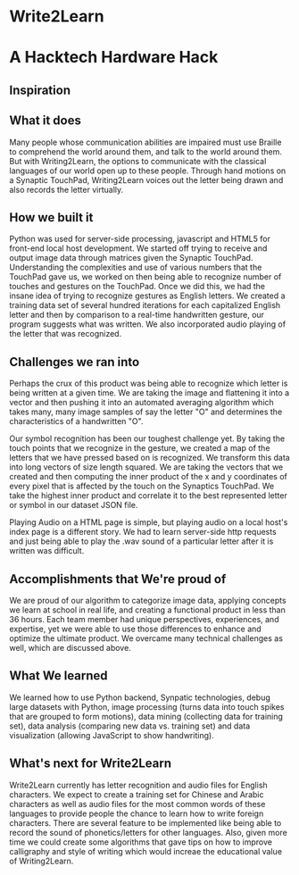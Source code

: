 # Write2Learn
# A Hacktech Hardware Hack

## Inspiration


## What it does
Many people whose communication abilities are impaired must use Braille to comprehend the world around them, 
and talk to the world around them. But with Writing2Learn, the options to communicate with the classical languages 
of our world open up to these people. Through hand motions on a Synaptic TouchPad, Writing2Learn voices out the letter 
being drawn and also records the letter virtually.

## How we built it
Python was used for server-side processing, javascript and HTML5 for front-end local host development. We started off trying to
receive and output image data through matrices given the Synaptic TouchPad. Understanding the complexities and use of various 
numbers that the TouchPad gave us, we worked on then being able to recognize number of touches and gestures on the TouchPad. Once
we did this, we had the insane idea of trying to recognize gestures as English letters. We created a training data set of several
hundred iterations for each capitalized English letter and then by comparison to a real-time handwritten gesture, our program
suggests what was written. We also incorporated audio playing of the letter that was recognized.

## Challenges we ran into
Perhaps the crux of this product was being able to recognize which 
letter is being written at a given time. We are taking the image and flattening it into a vector and then pushing it
into an automated averaging algorithm which takes many, many image samples of say the letter "O" and determines the 
characteristics of a handwritten "O".

Our symbol recognition has been our toughest challenge yet. By taking the touch points that we recognize in the 
gesture, we created a map of the letters that we have pressed based on is recognized. We transform this data into long 
vectors of size length squared.
We are taking the vectors that we created and then computing the inner product of 
the x and y coordinates of every pixel that is affected by the touch on the Synaptics TouchPad. We take the highest inner 
product and correlate it to the best represented letter or symbol in our dataset JSON file.

Playing Audio on a HTML page is simple, but playing audio on a local host's index page is a different story. 
We had to learn server-side http requests and just being able to play the .wav sound of a particular letter after 
it is written was difficult.

## Accomplishments that We're proud of
We are proud of our algorithm to categorize image data, applying concepts we learn at school in real life, and creating a functional
product in less than 36 hours. Each team member had unique perspectives, experiences, and expertise, yet we were able to use those
differences to enhance and optimize the ultimate product. We overcame many technical challenges as well, which are discussed above.

## What We learned
We learned how to use Python backend, Synpatic technologies, debug large datasets with Python, image processing
(turns data into touch spikes that are grouped to form motions), data mining (collecting data for training set),
data analysis (comparing new data vs. training set) and data visualization (allowing JavaScript to show handwriting).

## What's next for Write2Learn
Write2Learn currently has letter recognition and audio files for English characters. We expect to create a training set for 
Chinese and Arabic characters as well as audio files for the most common words of these languages to provide people the 
chance to learn how to write foreign characters. There are several feature to be implemented like being able to record the sound
of phonetics/letters for other languages. Also, given more time we could create some algorithms that gave tips on how to
improve calligraphy and style of writing which would increae the educational value of Writing2Learn.
